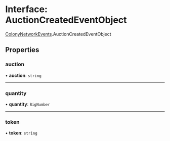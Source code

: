 # Interface: AuctionCreatedEventObject

[ColonyNetworkEvents](../modules/ColonyNetworkEvents.md).AuctionCreatedEventObject

## Properties

### auction

• **auction**: `string`

___

### quantity

• **quantity**: `BigNumber`

___

### token

• **token**: `string`
